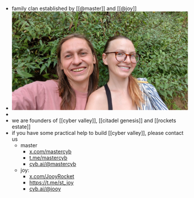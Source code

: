 - family clan established by [[@master]] and [[@joy]]
- ![2024-09-09 07.54.32.jpg](../assets/2024-09-09_07.54.32_1725868485079_0.jpg)
-
- we are founders of [[cyber valley]], [[citadel genesis]] and [[rockets estate]]
- if you have some practical help to build [[cyber valley]], please contact us
	- master
		- [x.com/mastercyb](https://x.com/mastercyb)
		- [t.me/mastercyb](https://t.me/mastercyb)
		- [cyb.ai/@mastercyb](https://cyb.ai/@mastercyb)
	- joy:
		- [x.com/JooyRocket](https://x.com/JooyRocket)
		- https://t.me/st_joy
		- [cyb.ai/@jooy](https://cyb.ai/@jooy)